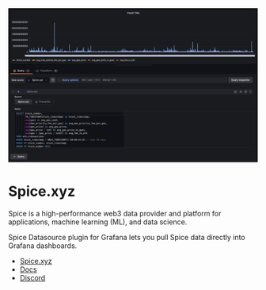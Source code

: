 <img src="../img/spice-dashboard-screenshot.png" />

# Spice.xyz

Spice is a high-performance web3 data provider and platform for applications, machine learning (ML), and data science.

Spice Datasource plugin for Grafana lets you pull Spice data directly into Grafana dashboards.

- [Spice.xyz](https://spice.xyz/)
- [Docs](https://docs.spice.xyz/)
- [Discord](https://discord.gg/kZnTfneP5u)
